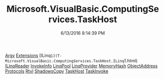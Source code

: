 ﻿---
title: Microsoft.VisualBasic.ComputingServices.TaskHost
date: 6/13/2016 8:14:39 PM
---

[Argv](T-Microsoft.VisualBasic.ComputingServices.TaskHost.Argv.html)
[Extensions](T-Microsoft.VisualBasic.ComputingServices.TaskHost.Extensions.html)
[ILinq`1](T-Microsoft.VisualBasic.ComputingServices.TaskHost.ILinq`1.html)
[ILinqReader](T-Microsoft.VisualBasic.ComputingServices.TaskHost.ILinqReader.html)
[InvokeInfo](T-Microsoft.VisualBasic.ComputingServices.TaskHost.InvokeInfo.html)
[LinqPool](T-Microsoft.VisualBasic.ComputingServices.TaskHost.LinqPool.html)
[LinqProvider](T-Microsoft.VisualBasic.ComputingServices.TaskHost.LinqProvider.html)
[MemoryHash](T-Microsoft.VisualBasic.ComputingServices.TaskHost.MemoryHash.html)
[ObjectAddress](T-Microsoft.VisualBasic.ComputingServices.TaskHost.ObjectAddress.html)
[Protocols](T-Microsoft.VisualBasic.ComputingServices.TaskHost.Protocols.html)
[Rtvl](T-Microsoft.VisualBasic.ComputingServices.TaskHost.Rtvl.html)
[ShadowsCopy](T-Microsoft.VisualBasic.ComputingServices.TaskHost.ShadowsCopy.html)
[TaskHost](T-Microsoft.VisualBasic.ComputingServices.TaskHost.TaskHost.html)
[TaskInvoke](T-Microsoft.VisualBasic.ComputingServices.TaskHost.TaskInvoke.html)
